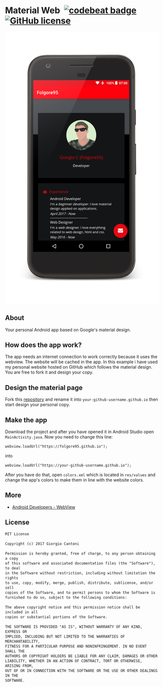 # Material Web  [![codebeat badge](https://codebeat.co/badges/6777a1ab-afc5-4dd5-8080-dfa8ecce21d3)](https://codebeat.co/projects/github-com-folgore95-materialweb-master) [![GitHub license](https://img.shields.io/github/license/mashape/apistatus.svg)](https://github.com/folgore95/materialweb/blob/master/LICENSE)
<img src="https://github.com/folgore95/media/blob/master/materialweb.png"/>

## About

Your personal Android app based on Google's material design.

## How does the app work?

The app needs an internet connection to work correctly because it uses the webview. The website will be cached in the app.
In this example i have used my personal website hosted on GitHub which follows the material design. You are free to fork it and design your copy. 

## Design the material page

Fork this <a href="https://github.com/folgore95/folgore95.github.io">repository</a> and rename it into `your-github-username.github.io` then start design your personal copy.

## Make the app

Download the project and after you have opened it in Android Studio open `MainActivity.java`. Now you need to change this line:
```xml
webview.loadUrl("https://folgore95.github.io");
```
into
```xml
webview.loadUrl("https://your-github-username.github.io");
```
After you have do that, open `colors.xml` which is located in `res/values` and change the app's colors to make them in line with the website colors.

## More

- <a href="https://developer.android.com/guide/webapps/webview.html">Android Developers - WebView</a>

## License

    MIT License

    Copyright (c) 2017 Giorgio Cantoni

    Permission is hereby granted, free of charge, to any person obtaining a copy
    of this software and associated documentation files (the "Software"), to deal
    in the Software without restriction, including without limitation the rights
    to use, copy, modify, merge, publish, distribute, sublicense, and/or sell
    copies of the Software, and to permit persons to whom the Software is
    furnished to do so, subject to the following conditions:

    The above copyright notice and this permission notice shall be included in all
    copies or substantial portions of the Software.

    THE SOFTWARE IS PROVIDED "AS IS", WITHOUT WARRANTY OF ANY KIND, EXPRESS OR
    IMPLIED, INCLUDING BUT NOT LIMITED TO THE WARRANTIES OF MERCHANTABILITY,
    FITNESS FOR A PARTICULAR PURPOSE AND NONINFRINGEMENT. IN NO EVENT SHALL THE
    AUTHORS OR COPYRIGHT HOLDERS BE LIABLE FOR ANY CLAIM, DAMAGES OR OTHER
    LIABILITY, WHETHER IN AN ACTION OF CONTRACT, TORT OR OTHERWISE, ARISING FROM,
    OUT OF OR IN CONNECTION WITH THE SOFTWARE OR THE USE OR OTHER DEALINGS IN THE
    SOFTWARE.








